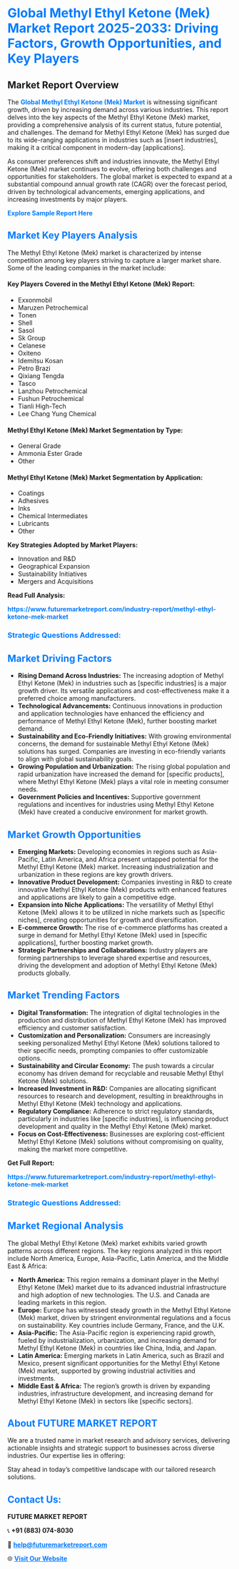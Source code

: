 <h1 style="color: #007BFF;">Global Methyl Ethyl Ketone (Mek) Market Report 2025-2033: Driving Factors, Growth Opportunities, and Key Players</h1>

<section id="overview">
<h2>Market Report Overview</h2>
<p>The <a href="https://www.futuremarketreport.com/industry-report/methyl-ethyl-ketone-mek-market" style="color: #007BFF; text-decoration: none;"><strong>Global Methyl Ethyl Ketone (Mek) Market</strong></a> is witnessing significant growth, driven by increasing demand across various industries. This report delves into the key aspects of the Methyl Ethyl Ketone (Mek) market, providing a comprehensive analysis of its current status, future potential, and challenges. The demand for Methyl Ethyl Ketone (Mek) has surged due to its wide-ranging applications in industries such as [insert industries], making it a critical component in modern-day [applications].</p>
<p>As consumer preferences shift and industries innovate, the Methyl Ethyl Ketone (Mek) market continues to evolve, offering both challenges and opportunities for stakeholders. The global market is expected to expand at a substantial compound annual growth rate (CAGR) over the forecast period, driven by technological advancements, emerging applications, and increasing investments by major players.</p>
</section>

<section id="overview">
<p><a href="https://www.futuremarketreport.com/request-sample/reportId=30570" style="color: #007BFF; text-decoration: none;"><strong>Explore Sample Report Here</strong></a></p>
</section>

<section id="key-players">
<h2 style="color: #007BFF;">Market Key Players Analysis</h2>
<p>The Methyl Ethyl Ketone (Mek) market is characterized by intense competition among key players striving to capture a larger market share. Some of the leading companies in the market include:</p>
<h4>Key Players Covered in the Methyl Ethyl Ketone (Mek) Report:</h4>
<ul><li>Exxonmobil</li><li>Maruzen Petrochemical</li><li>Tonen</li><li>Shell</li><li>Sasol</li><li>Sk Group</li><li>Celanese</li><li>Oxiteno</li><li>Idemitsu Kosan</li><li>Petro Brazi</li><li>Qixiang Tengda</li><li>Tasco</li><li>Lanzhou Petrochemical</li><li>Fushun Petrochemical</li><li>Tianli High-Tech</li><li>Lee Chang Yung Chemical</li></ul>
<h4>Methyl Ethyl Ketone (Mek) Market Segmentation by Type:</h4>
<ul><li>General Grade</li><li>Ammonia Ester Grade</li><li>Other</li></ul>

<h4>Methyl Ethyl Ketone (Mek) Market Segmentation by Application:</h4>
<ul><li>Coatings</li><li>Adhesives</li><li>Inks</li><li>Chemical Intermediates</li><li>Lubricants</li><li>Other</li></ul>
<p><strong>Key Strategies Adopted by Market Players:</strong></p>
<ul>
<li>Innovation and R&D</li>
<li>Geographical Expansion</li>
<li>Sustainability Initiatives</li>
<li>Mergers and Acquisitions</li>
</ul>
</section>

<section>
<p><strong>Read Full Analysis: </strong></p><a href="https://www.futuremarketreport.com/industry-report/methyl-ethyl-ketone-mek-market" style="color: #007BFF; text-decoration: none;"><strong>https://www.futuremarketreport.com/industry-report/methyl-ethyl-ketone-mek-market</strong></a>
<h3 style="color: #007BFF;">Strategic Questions Addressed:</h3>
</section>

<section id="driving-factors">
<h2 style="color: #007BFF;">Market Driving Factors</h2>
<ul>
<li><strong>Rising Demand Across Industries:</strong> The increasing adoption of Methyl Ethyl Ketone (Mek) in industries such as [specific industries] is a major growth driver. Its versatile applications and cost-effectiveness make it a preferred choice among manufacturers.</li>
<li><strong>Technological Advancements:</strong> Continuous innovations in production and application technologies have enhanced the efficiency and performance of Methyl Ethyl Ketone (Mek), further boosting market demand.</li>
<li><strong>Sustainability and Eco-Friendly Initiatives:</strong> With growing environmental concerns, the demand for sustainable Methyl Ethyl Ketone (Mek) solutions has surged. Companies are investing in eco-friendly variants to align with global sustainability goals.</li>
<li><strong>Growing Population and Urbanization:</strong> The rising global population and rapid urbanization have increased the demand for [specific products], where Methyl Ethyl Ketone (Mek) plays a vital role in meeting consumer needs.</li>
<li><strong>Government Policies and Incentives:</strong> Supportive government regulations and incentives for industries using Methyl Ethyl Ketone (Mek) have created a conducive environment for market growth.</li>
</ul>
</section>

<section id="growth-opportunities">
<h2 style="color: #007BFF;">Market Growth Opportunities</h2>
<ul>
<li><strong>Emerging Markets:</strong> Developing economies in regions such as Asia-Pacific, Latin America, and Africa present untapped potential for the Methyl Ethyl Ketone (Mek) market. Increasing industrialization and urbanization in these regions are key growth drivers.</li>
<li><strong>Innovative Product Development:</strong> Companies investing in R&D to create innovative Methyl Ethyl Ketone (Mek) products with enhanced features and applications are likely to gain a competitive edge.</li>
<li><strong>Expansion into Niche Applications:</strong> The versatility of Methyl Ethyl Ketone (Mek) allows it to be utilized in niche markets such as [specific niches], creating opportunities for growth and diversification.</li>
<li><strong>E-commerce Growth:</strong> The rise of e-commerce platforms has created a surge in demand for Methyl Ethyl Ketone (Mek) used in [specific applications], further boosting market growth.</li>
<li><strong>Strategic Partnerships and Collaborations:</strong> Industry players are forming partnerships to leverage shared expertise and resources, driving the development and adoption of Methyl Ethyl Ketone (Mek) products globally.</li>
</ul>
</section>

<section id="trending-factors">
<h2 style="color: #007BFF;">Market Trending Factors</h2>
<ul>
<li><strong>Digital Transformation:</strong> The integration of digital technologies in the production and distribution of Methyl Ethyl Ketone (Mek) has improved efficiency and customer satisfaction.</li>
<li><strong>Customization and Personalization:</strong> Consumers are increasingly seeking personalized Methyl Ethyl Ketone (Mek) solutions tailored to their specific needs, prompting companies to offer customizable options.</li>
<li><strong>Sustainability and Circular Economy:</strong> The push towards a circular economy has driven demand for recyclable and reusable Methyl Ethyl Ketone (Mek) solutions.</li>
<li><strong>Increased Investment in R&D:</strong> Companies are allocating significant resources to research and development, resulting in breakthroughs in Methyl Ethyl Ketone (Mek) technology and applications.</li>
<li><strong>Regulatory Compliance:</strong> Adherence to strict regulatory standards, particularly in industries like [specific industries], is influencing product development and quality in the Methyl Ethyl Ketone (Mek) market.</li>
<li><strong>Focus on Cost-Effectiveness:</strong> Businesses are exploring cost-efficient Methyl Ethyl Ketone (Mek) solutions without compromising on quality, making the market more competitive.</li>
</ul>
</section>

<section>
<p><strong>Get Full Report: </strong></p><a href="https://www.futuremarketreport.com/industry-report/methyl-ethyl-ketone-mek-market" style="color: #007BFF; text-decoration: none;"><strong>https://www.futuremarketreport.com/industry-report/methyl-ethyl-ketone-mek-market</strong></a>
<h3 style="color: #007BFF;">Strategic Questions Addressed:</h3>
</section>


<section id="regional-analysis">
<h2 style="color: #007BFF;">Market Regional Analysis</h2>
<p>The global Methyl Ethyl Ketone (Mek) market exhibits varied growth patterns across different regions. The key regions analyzed in this report include North America, Europe, Asia-Pacific, Latin America, and the Middle East & Africa:</p>
<ul>
<li><strong>North America:</strong> This region remains a dominant player in the Methyl Ethyl Ketone (Mek) market due to its advanced industrial infrastructure and high adoption of new technologies. The U.S. and Canada are leading markets in this region.</li>
<li><strong>Europe:</strong> Europe has witnessed steady growth in the Methyl Ethyl Ketone (Mek) market, driven by stringent environmental regulations and a focus on sustainability. Key countries include Germany, France, and the U.K.</li>
<li><strong>Asia-Pacific:</strong> The Asia-Pacific region is experiencing rapid growth, fueled by industrialization, urbanization, and increasing demand for Methyl Ethyl Ketone (Mek) in countries like China, India, and Japan.</li>
<li><strong>Latin America:</strong> Emerging markets in Latin America, such as Brazil and Mexico, present significant opportunities for the Methyl Ethyl Ketone (Mek) market, supported by growing industrial activities and investments.</li>
<li><strong>Middle East & Africa:</strong> The region’s growth is driven by expanding industries, infrastructure development, and increasing demand for Methyl Ethyl Ketone (Mek) in sectors like [specific sectors].</li>
</ul>
</section>

<footer>
<h2 style="color: #007BFF;">About FUTURE MARKET REPORT</h2>
<p>We are a trusted name in market research and advisory services, delivering actionable insights and strategic support to businesses across diverse industries. Our expertise lies in offering:</p>

<p>Stay ahead in today’s competitive landscape with our tailored research solutions.</p>

<h2 style="color: #007BFF;">Contact Us:</h2>
<p><strong>FUTURE MARKET REPORT</strong></p>
<p>📞 <strong>+91 (883) 074-8030</strong></p>
<p>📧 <strong><a href="mailto:help@futuremarketreport.com" style="color: #007BFF;">help@futuremarketreport.com</a></strong></p>
<p>🌐 <strong><a href="https://www.futuremarketreport.com/" style="color: #007BFF;">Visit Our Website</a></strong></p>
</footer>